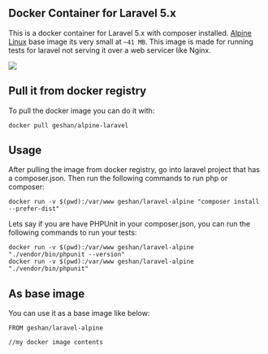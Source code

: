 ## Docker Container for Laravel 5.x

This is a docker container for Laravel 5.x with composer installed. 
[Alpine Linux](https://hub.docker.com/_/alpine/) base image its very small at `~41 MB`.
This image is made for running tests for laravel not serving it over a web servicer like Nginx.

[![](https://badge.imagelayers.io/geshan/laravel-alpine:latest.svg)](https://imagelayers.io/?images=geshan/laravel-alpine:latest 'Get your own badge on imagelayers.io')

## Pull it from docker registry

To pull the docker image you can do it with:

```
docker pull geshan/alpine-laravel
```

## Usage

After pulling the image from docker registry, go into laravel project that has a composer.json.
Then run the following commands to run php or composer:


```
docker run -v $(pwd):/var/www geshan/laravel-alpine "composer install --prefer-dist"
```
Lets say if you are have PHPUnit in your composer.json, you can run the following commands
to run your tests:

```
docker run -v $(pwd):/var/www geshan/laravel-alpine "./vendor/bin/phpunit --version"
docker run -v $(pwd):/var/www geshan/laravel-alpine "./vendor/bin/phpunit"
```

## As base image

You can use it as a base image like below:

```
FROM geshan/laravel-alpine

//my docker image contents
```
